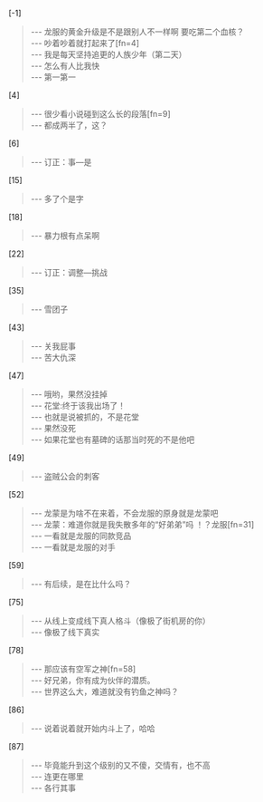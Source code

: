 
[-1] 
>--- 龙服的黄金升级是不是跟别人不一样啊 要吃第二个血核？<br>
>--- 吵着吵着就打起来了[fn=4]<br>
>--- 我是每天坚持追更的人族少年（第二天）<br>
>--- 怎么有人比我快<br>
>--- 第一第一<br>

[4] 
>--- 很少看小说碰到这么长的段落[fn=9]<br>
>--- 都成两半了，这？<br>

[6] 
>--- 订正：事—是<br>

[15] 
>--- 多了个是字<br>

[18] 
>--- 暴力根有点呆啊<br>

[22] 
>--- 订正：调整—挑战<br>

[35] 
>--- 雪团子<br>

[43] 
>--- 关我屁事<br>
>--- 苦大仇深<br>

[47] 
>--- 哦哟，果然没挂掉<br>
>--- 花堂:终于该我出场了！<br>
>--- 也就是说被抓的，不是花堂<br>
>--- 果然没死<br>
>--- 如果花堂也有墓碑的话那当时死的不是他吧<br>

[49] 
>--- 盗贼公会的刺客<br>

[52] 
>--- 龙蒙是为啥不在来着，不会龙服的原身就是龙蒙吧<br>
>--- 龙蒙：难道你就是我失散多年的“好弟弟”吗 ！？龙服[fn=31]<br>
>--- 一看就是龙服的同款竞品<br>
>--- 一看就是龙服的对手<br>

[59] 
>--- 有后续，是在比什么吗？<br>

[75] 
>--- 从线上变成线下真人格斗（像极了街机房的你）<br>
>--- 像极了线下真实<br>

[78] 
>--- 那应该有空军之神[fn=58]<br>
>--- 好兄弟，你有成为伙伴的潜质。<br>
>--- 世界这么大，难道就没有钓鱼之神吗？<br>

[86] 
>--- 说着说着就开始内斗上了，哈哈<br>

[87] 
>--- 毕竟能升到这个级别的又不傻，交情有，也不高<br>
>--- 连更在哪里<br>
>--- 各行其事<br>
